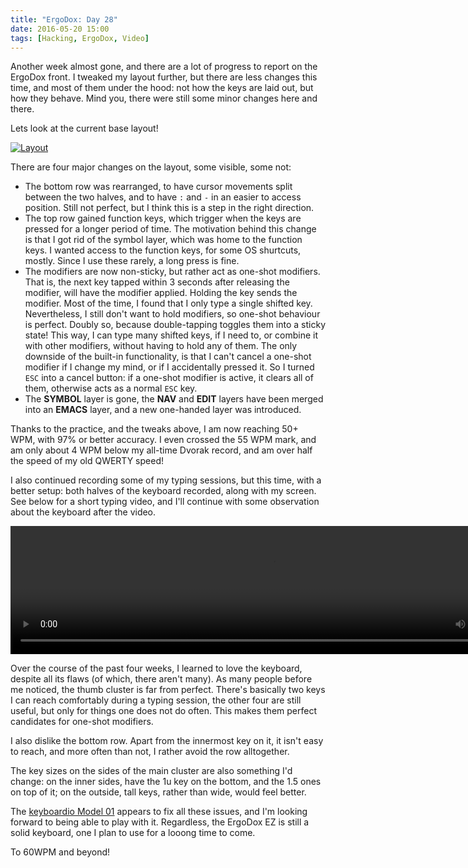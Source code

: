 ```yaml
---
title: "ErgoDox: Day 28"
date: 2016-05-20 15:00
tags: [Hacking, ErgoDox, Video]
---
```


Another week almost gone, and there are a lot of progress to report on the
ErgoDox front. I tweaked my layout further, but there are less changes this
time, and most of them under the hood: not how the keys are laid out, but how
they behave. Mind you, there were still some minor changes here and there.

Lets look at the current base layout!

 [![Layout](/assets/asylum/images/posts/ergodox-day-28/base-layer.png)](http://www.keyboard-layout-editor.com/#/gists/28f7eb305fdbff943613e1dc7aa9e82b)

<!-- more -->

There are four major changes on the layout, some visible, some not:

* The bottom row was rearranged, to have cursor movements split between the two
  halves, and to have `:` and `-` in an easier to access position. Still not
  perfect, but I think this is a step in the right direction.
* The top row gained function keys, which trigger when the keys are pressed for
  a longer period of time. The motivation behind this change is that I got rid
  of the symbol layer, which was home to the function keys. I wanted access to
  the function keys, for some OS shurtcuts, mostly. Since I use these rarely, a
  long press is fine.
* The modifiers are now non-sticky, but rather act as one-shot modifiers. That
  is, the next key tapped within 3 seconds after releasing the modifier, will
  have the modifier applied. Holding the key sends the modifier. Most of the
  time, I found that I only type a single shifted key. Nevertheless, I still
  don't want to hold modifiers, so one-shot behaviour is perfect. Doubly so,
  because double-tapping toggles them into a sticky state! This way, I can type
  many shifted keys, if I need to, or combine it with other modifiers, without
  having to hold any of them. The only downside of the built-in functionality,
  is that I can't cancel a one-shot modifier if I change my mind, or if I
  accidentally pressed it. So I turned `ESC` into a cancel button: if a one-shot
  modifier is active, it clears all of them, otherwise acts as a normal `ESC`
  key.
* The **SYMBOL** layer is gone, the **NAV** and **EDIT** layers have been merged
  into an **EMACS** layer, and a new one-handed layer was introduced.
  
Thanks to the practice, and the tweaks above, I am now reaching 50+ WPM, with
97% or better accuracy. I even crossed the 55 WPM mark, and am only about 4 WPM
below my all-time Dvorak record, and am over half the speed of my old QWERTY
speed!

I also continued recording some of my typing sessions, but this time, with a
better setup: both halves of the keyboard recorded, along with my screen. See
below for a short typing video, and I'll continue with some observation about
the keyboard after the video.

<video src="/assets/asylum/images/posts/ergodox-day-28/typing-20160518-090550.webm"
       controls width="840" height="205" preload="auto"></video>

Over the course of the past four weeks, I learned to love the keyboard, despite
all its flaws (of which, there aren't many). As many people before me noticed,
the thumb cluster is far from perfect. There's basically two keys I can reach
comfortably during a typing session, the other four are still useful, but only
for things one does not do often. This makes them perfect candidates for
one-shot modifiers.

I also dislike the bottom row. Apart from the innermost key on it, it isn't easy
to reach, and more often than not, I rather avoid the row alltogether.

The key sizes on the sides of the main cluster are also something I'd change: on
the inner sides, have the 1u key on the bottom, and the 1.5 ones on top of it;
on the outside, tall keys, rather than wide, would feel better.

The [keyboardio Model 01][km01] appears to fix all these issues, and I'm looking
forward to being able to play with it. Regardless, the ErgoDox EZ is still a
solid keyboard, one I plan to use for a looong time to come.

 [km01]: https://shop.keyboard.io/

To 60WPM and beyond!

